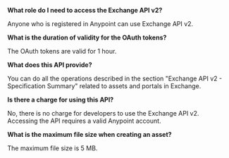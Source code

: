**What role do I need to access the Exchange API v2?**

Anyone who is registered in Anypoint can use Exchange API v2.

**What is the duration of validity for the OAuth tokens?**

The OAuth tokens are valid for 1 hour.

**What does this API provide?**

You can do all the operations described in the section "Exchange API v2 - Specification Summary" related to assets and portals in Exchange.

**Is there a charge for using this API?**

No, there is no charge for developers to use the Exchange API v2. Accessing the API requires a valid Anypoint account.

**What is the maximum file size when creating an asset?**

The maximum file size is 5 MB.
